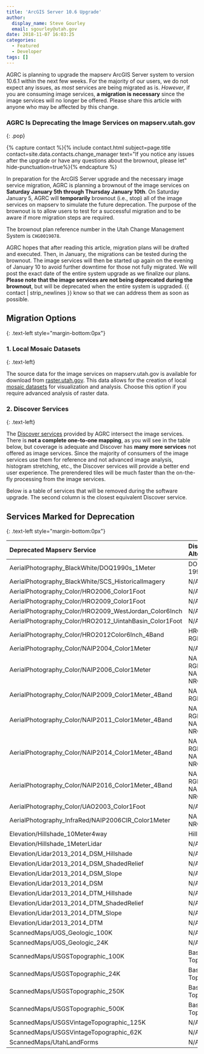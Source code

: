```yaml
---
title: 'ArcGIS Server 10.6 Upgrade'
author:
  display_name: Steve Gourley
  email: sgourley@utah.gov
date: 2018-11-07 16:03:25
categories:
  - Featured
  - Developer
tags: []
---
```


AGRC is planning to upgrade the mapserv ArcGIS Server system to version 10.6.1 within the next few weeks. For the majority of our users, we do not expect any issues, as _most_ services are being migrated as is. _However_, if you are consuming image services, **a migration is necessary** since the image services will no longer be offered. Please share this article with anyone who may be affected by this change.

### AGRC Is Deprecating the Image Services on mapserv.utah.gov
{: .pop}

{% capture contact %}{% include contact.html subject=page.title contact=site.data.contacts.change_manager text="If you notice any issues after the upgrade or have any questions about the brownout, please let" hide-punctuation=true%}{% endcapture %}

In preparation for the ArcGIS Server upgrade and the necessary image service migration, AGRC is planning a brownout of the image services on **Saturday January 5th through Thursday January 10th**. On Saturday January 5, AGRC will **temporarily** brownout (i.e., stop) all of the image services on mapserv to simulate the future deprecation. The purpose of the brownout is to allow users to test for a successful migration and to be aware if more migration steps are required.

The brownout plan reference number in the Utah Change Management System is `CHG0019078`.

AGRC hopes that after reading this article, migration plans will be drafted and executed. Then, in January, the migrations can be tested during the brownout. The image services will then be started up again on the evening of January 10 to avoid further downtime for those not fully migrated. We will post the exact date of the entire system upgrade as we finalize our plans. **Please note that the image services are not being deprecated during the brownout**, but will be deprecated when the entire system is upgraded. {{ contact | strip_newlines }} know so that we can address them as soon as possible.

## Migration Options
{: .text-left style="margin-bottom:0px"}

### 1. Local Mosaic Datasets
{: .text-left}

The source data for the image services on mapserv.utah.gov is available for download from [raster.utah.gov](https://raster.utah.gov/). This data allows for the creation of local [mosaic datasets](https://desktop.arcgis.com/en/arcmap/latest/manage-data/raster-and-images/what-is-a-mosaic-dataset.htm) for visualization and analysis. Choose this option if you require advanced analysis of raster data.

### 2. Discover Services
{: .text-left}

The [Discover services](/discover) provided by AGRC intersect the image services. There is **not a complete one-to-one mapping**, as you will see in the table below, but coverage is adequate and Discover has **many more services** not offered as image services. Since the majority of consumers of the image services use them for reference and not advanced image analysis, histogram stretching, etc., the Discover services will provide a better end user experience. The prerendered tiles will be much faster than the on-the-fly processing from the image services.

Below is a table of services that will be removed during the software upgrade. The second column is the closest equivalent Discover service.

## Services Marked for Deprecation
{: .text-left style="margin-bottom:0px"}

| Deprecated Mapserv Service | Discover Alternative |
|:---------------------------|:---------------------|
| AerialPhotography_BlackWhite/DOQ1990s_1Meter | DOQ 1990s BW |
| AerialPhotography_BlackWhite/SCS_HistoricalImagery | N/A |
| AerialPhotography_Color/HRO2006_Color1Foot | N/A |
| AerialPhotography_Color/HRO2009_Color1Foot | N/A |
| AerialPhotography_Color/HRO2009_WestJordan_Color6Inch | N/A |
| AerialPhotography_Color/HRO2012_UintahBasin_Color1Foot | N/A |
| AerialPhotography_Color/HRO2012Color6Inch_4Band | HRO 2012 RGB |
| AerialPhotography_Color/NAIP2004_Color1Meter | N/A |
| AerialPhotography_Color/NAIP2006_Color1Meter | NAIP 2006 RGB & NAIP 2006 NRG |
| AerialPhotography_Color/NAIP2009_Color1Meter_4Band | NAIP 2009 RGB |
| AerialPhotography_Color/NAIP2011_Color1Meter_4Band | NAIP 2011 RGB & NAIP 2011 NRG |
| AerialPhotography_Color/NAIP2014_Color1Meter_4Band | NAIP 2014 RGB & NAIP 2014 NRG |
| AerialPhotography_Color/NAIP2016_Color1Meter_4Band | NAIP 2016 RGB & NAIP 2016 NRG |
| AerialPhotography_Color/UAO2003_Color1Foot | N/A |
| AerialPhotography_InfraRed/NAIP2006CIR_Color1Meter | NAIP 2006 NRG |
| Elevation/Hillshade_10Meter4way | Hillshade |
| Elevation/Hillshade_1MeterLidar | N/A |
| Elevation/Lidar2013_2014_DSM_Hillshade | N/A |
| Elevation/Lidar2013_2014_DSM_ShadedRelief | N/A |
| Elevation/Lidar2013_2014_DSM_Slope | N/A |
| Elevation/Lidar2013_2014_DSM | N/A |
| Elevation/Lidar2013_2014_DTM_Hillshade | N/A |
| Elevation/Lidar2013_2014_DTM_ShadedRelief | N/A |
| Elevation/Lidar2013_2014_DTM_Slope | N/A |
| Elevation/Lidar2013_2014_DTM | N/A |
| ScannedMaps/UGS_Geologic_100K | N/A |
| ScannedMaps/UGS_Geologic_24K | N/A |
| ScannedMaps/USGSTopographic_100K | Basemap-Topo |
| ScannedMaps/USGSTopographic_24K | Basemap-Topo |
| ScannedMaps/USGSTopographic_250K | Basemap-Topo |
| ScannedMaps/USGSTopographic_500K | Basemap-Topo |
| ScannedMaps/USGSVintageTopographic_125K | N/A |
| ScannedMaps/USGSVintageTopographic_62K | N/A |
| ScannedMaps/UtahLandForms | N/A |
